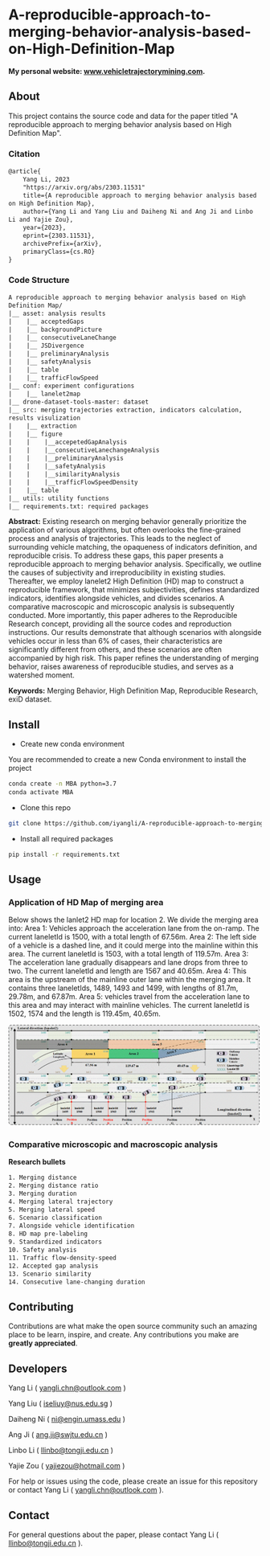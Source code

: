 # A-reproducible-approach-to-merging-behavior-analysis-based-on-High-Definition-Map

**My personal website: www.vehicletrajectorymining.com.**

## About
This project contains the source code and data for the paper titled "A reproducible approach to merging behavior analysis based on High Definition Map".

### Citation
```
@article{
    Yang Li, 2023
    "https://arxiv.org/abs/2303.11531"
    title={A reproducible approach to merging behavior analysis based on High Definition Map}, 
    author={Yang Li and Yang Liu and Daiheng Ni and Ang Ji and Linbo Li and Yajie Zou},
    year={2023},
    eprint={2303.11531},
    archivePrefix={arXiv},
    primaryClass={cs.RO}
}
```

### Code Structure

```
A reproducible approach to merging behavior analysis based on High Definition Map/
|__ asset: analysis results
|    |__ acceptedGaps
|    |__ backgroundPicture
|    |__ consecutiveLaneChange
|    |__ JSDivergence
|    |__ preliminaryAnalysis
|    |__ safetyAnalysis
|    |__ table
|    |__ trafficFlowSpeed
|__ conf: experiment configurations
|    |__ lanelet2map
|__ drone-dataset-tools-master: dataset
|__ src: merging trajectories extraction, indicators calculation, results visulization
|    |__ extraction
|    |__ figure
|    |    |__accepetedGapAnalysis
|    |    |__consecutiveLanechangeAnalysis
|    |    |__preliminaryAnalysis
|    |    |__safetyAnalysis
|    |    |__similarityAnalysis
|    |    |__trafficFlowSpeedDensity
|    |__ table
|__ utils: utility functions
|__ requirements.txt: required packages
```


**Abstract:**
Existing research on merging behavior generally prioritize the application of various algorithms, but often overlooks the fine-grained process and analysis of trajectories. This leads to the neglect of surrounding vehicle matching, the opaqueness of indicators definition, and reproducible crisis. To address these gaps, this paper presents a reproducible approach to merging behavior analysis. Specifically, we outline the causes of subjectivity and irreproducibility in existing studies. Thereafter, we employ lanelet2 High Definition (HD) map to construct a reproducible framework, that minimizes subjectivities, defines standardized indicators, identifies alongside vehicles, and divides scenarios. A comparative macroscopic and microscopic analysis is subsequently conducted. More importantly, this paper adheres to the Reproducible Research concept, providing all the source codes and reproduction instructions. Our results demonstrate that although scenarios with alongside vehicles occur in less than 6% of cases, their characteristics are significantly different from others, and these scenarios are often accompanied by high risk. This paper refines the understanding of merging behavior, raises awareness of reproducible studies, and serves as a watershed moment.

**Keywords:**
Merging Behavior, High Definition Map, Reproducible Research, exiD dataset.


## Install

* Create new conda environment

You are recommended to create a new Conda environment to install the project
```bash
conda create -n MBA python=3.7
conda activate MBA
```

* Clone this repo

```bash
git clone https://github.com/iyangli/A-reproducible-approach-to-merging-behavior-analysis-based-on-High-Definition-Map.git
```

* Install all required packages
```bash
pip install -r requirements.txt
```

## Usage

### Application of HD Map of merging area

Below shows the lanlet2 HD map for location 2. We divide the merging area into: Area 1: Vehicles approach the acceleration lane from the on-ramp. The current laneletId is 1500, with a total length of 67.56m. Area 2: The left side of a vehicle is a dashed line, and it could merge into the mainline within this area. The current laneletId is 1503, with a total length of 119.57m. Area 3: The acceleration lane gradually disappears and lane drops from three to two. The current laneletId and length are 1567 and 40.65m. Area 4: This area is the upstream of the mainline outer lane within the merging area. It contains three laneletIds, 1489, 1493 and 1499, with lengths of 81.7m, 29.78m, and 67.87m. Area 5: vehicles travel from the acceleration lane to this area and may interact with mainline vehicles. The current laneletId is 1502, 1574 and the length is 119.45m, 40.65m.


<img src="./asset/preliminaryAnalysis/HDmap.png" width = "500"  />

### Comparative microscopic and macroscopic analysis
**Research bullets**
```
1. Merging distance
2. Merging distance ratio
3. Merging duration
4. Merging lateral trajectory
5. Merging lateral speed
6. Scenario classification
7. Alongside vehicle identification
8. HD map pre-labeling
9. Standardized indicators
10. Safety analysis
11. Traffic flow-density-speed
12. Accepted gap analysis
13. Scenario similarity
14. Consecutive lane-changing duration
```


## Contributing

Contributions are what make the open source community such an amazing place to be learn, inspire, and create. Any contributions you make are **greatly appreciated**.

## Developers
Yang Li ( yangli.chn@outlook.com )

Yang Liu ( iseliuy@nus.edu.sg )

Daiheng Ni ( ni@engin.umass.edu )

Ang Ji ( ang.ji@swjtu.edu.cn )

Linbo Li ( llinbo@tongji.edu.cn )

Yajie Zou ( yajiezou@hotmail.com )


For help or issues using the code, please create an issue for this repository or contact Yang Li ( yangli.chn@outlook.com ).


## Contact

For general questions about the paper, please contact Yang Li ( llinbo@tongji.edu.cn ).


